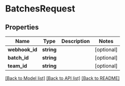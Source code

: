 # BatchesRequest

## Properties
Name | Type | Description | Notes
------------ | ------------- | ------------- | -------------
**webhook_id** | **string** |  | [optional] 
**batch_id** | **string** |  | [optional] 
**team_id** | **string** |  | [optional] 

[[Back to Model list]](../README.md#documentation-for-models) [[Back to API list]](../README.md#documentation-for-api-endpoints) [[Back to README]](../README.md)

